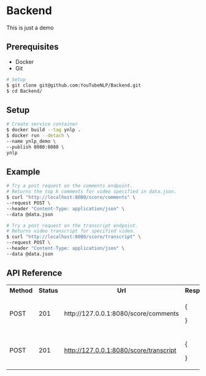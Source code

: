 # Backend

This is just a demo

## Prerequisites
- Docker
- Git

```bash
# Setup
$ git clone git@github.com:YouTubeNLP/Backend.git
$ cd Backend/
```

## Setup

```bash
# Create service container
$ docker build --tag ynlp .
$ docker run --detach \
--name ynlp_demo \
--publish 8080:8080 \
ynlp
```

## Example

```bash
# Try a post request on the comments endpoint.
# Returns the top k comments for video specified in data.json.
$ curl "http://localhost:8080/score/comments" \
--request POST \
--header "Content-Type: application/json" \
--data @data.json
```

```bash
# Try a post request on the transcript endpoint.
# Returns video transcript for specified video.
$ curl "http://localhost:8080/score/transcript" \
--request POST \
--header "Content-Type: application/json" \
--data @data.json
```

## API Reference
<table>
	<tr>
		<th>Method</th>
		<th>Status</th>
		<th>Url</th>
		<th>Response</th>
	</tr>
	<tr>
		<td>POST</td>
		<td>201</td>
		<td>http://127.0.0.1:8080/score/comments</td>
		<td>
			
{
	
}	
		</td>
	</tr>
	<tr>
		<td>POST</td>
		<td>201</td>
		<td>http://127.0.0.1:8080/score/transcript</td>
		<td>	
{
	
}	
		</td>
	</tr>
</table>
